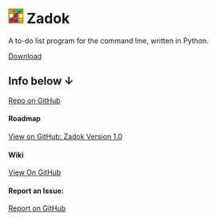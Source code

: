 <h1><img src="zadok.svg" width="30">&nbsp;Zadok</h1>
A to-do list program for the command line, written in Python.

[Download](https://github.com/forgenst/zadok/releases/)

## Info below ↓
[Repo on GitHub](https://github.com/forgenst/zadok)

#### Roadmap
[View on GitHub: Zadok Version 1.0](https://github.com/forgenst/zadok/projects/2)

#### Wiki
[View On GitHub](https://github.com/forgenst/zadok/wiki)

#### Report an Issue:
[Report on GitHub](https://github.com/forgenst/zadok/issues/choose)
